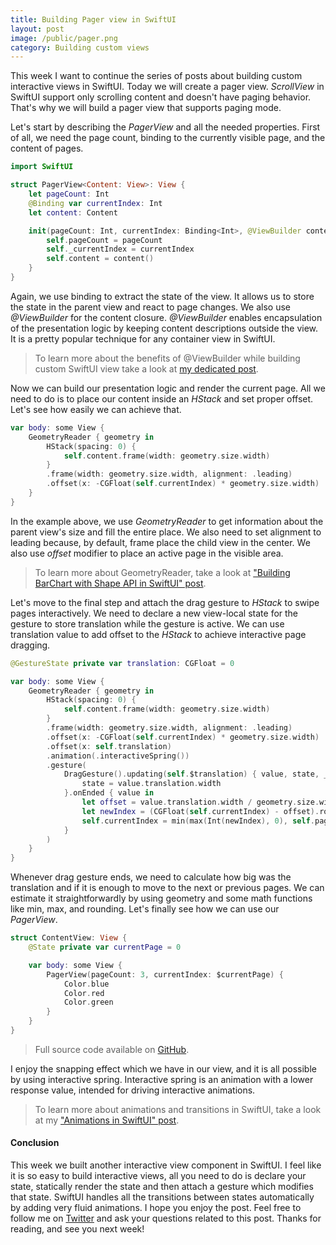 ```yaml
---
title: Building Pager view in SwiftUI
layout: post
image: /public/pager.png
category: Building custom views
---
```


This week I want to continue the series of posts about building custom interactive views in SwiftUI. Today we will create a pager view. *ScrollView* in SwiftUI support only scrolling content and doesn't have paging behavior. That's why we will build a pager view that supports paging mode.

Let's start by describing the *PagerView* and all the needed properties. First of all, we need the page count, binding to the currently visible page, and the content of pages.

```swift
import SwiftUI

struct PagerView<Content: View>: View {
    let pageCount: Int
    @Binding var currentIndex: Int
    let content: Content

    init(pageCount: Int, currentIndex: Binding<Int>, @ViewBuilder content: () -> Content) {
        self.pageCount = pageCount
        self._currentIndex = currentIndex
        self.content = content()
    }
}
```

Again, we use binding to extract the state of the view. It allows us to store the state in the parent view and react to page changes. We also use *@ViewBuilder* for the content closure. *@ViewBuilder* enables encapsulation of the presentation logic by keeping content descriptions outside the view. It is a pretty popular technique for any container view in SwiftUI.

> To learn more about the benefits of @ViewBuilder while building custom SwiftUI view take a look at [my dedicated post](/2019/12/18/the-power-of-viewbuilder-in-swiftui/).

Now we can build our presentation logic and render the current page. All we need to do is to place our content inside an *HStack* and set proper offset. Let's see how easily we can achieve that.

```swift
var body: some View {
    GeometryReader { geometry in
        HStack(spacing: 0) {
            self.content.frame(width: geometry.size.width)
        }
        .frame(width: geometry.size.width, alignment: .leading)
        .offset(x: -CGFloat(self.currentIndex) * geometry.size.width)
    }
}
```

In the example above, we use *GeometryReader* to get information about the parent view's size and fill the entire place. We also need to set alignment to leading because, by default, frame place the child view in the center. We also use *offset* modifier to place an active page in the visible area.

> To learn more about GeometryReader, take a look at ["Building BarChart with Shape API in SwiftUI" post](/2019/08/14/building-barchart-with-shape-api-in-swiftui/).

Let's move to the final step and attach the drag gesture to *HStack* to swipe pages interactively. We need to declare a new view-local state for the gesture to store translation while the gesture is active. We can use translation value to add offset to the *HStack* to achieve interactive page dragging.

```swift
@GestureState private var translation: CGFloat = 0

var body: some View {
    GeometryReader { geometry in
        HStack(spacing: 0) {
            self.content.frame(width: geometry.size.width)
        }
        .frame(width: geometry.size.width, alignment: .leading)
        .offset(x: -CGFloat(self.currentIndex) * geometry.size.width)
        .offset(x: self.translation)
        .animation(.interactiveSpring())
        .gesture(
            DragGesture().updating(self.$translation) { value, state, _ in
                state = value.translation.width
            }.onEnded { value in
                let offset = value.translation.width / geometry.size.width
                let newIndex = (CGFloat(self.currentIndex) - offset).rounded()
                self.currentIndex = min(max(Int(newIndex), 0), self.pageCount - 1)
            }
        )
    }
}
```

Whenever drag gesture ends, we need to calculate how big was the translation and if it is enough to move to the next or previous pages. We can estimate it straightforwardly by using geometry and some math functions like min, max, and rounding. Let's finally see how we can use our *PagerView*.

```swift
struct ContentView: View {
    @State private var currentPage = 0

    var body: some View {
        PagerView(pageCount: 3, currentIndex: $currentPage) {
            Color.blue
            Color.red
            Color.green
        }
    }
}
```

> Full source code available on [GitHub](https://gist.github.com/mecid/e0d4d6652ccc8b5737449a01ee8cbc6f).

I enjoy the snapping effect which we have in our view, and it is all possible by using interactive spring. Interactive spring is an animation with a lower response value, intended for driving interactive animations.

> To learn more about animations and transitions in SwiftUI, take a look at my ["Animations in SwiftUI" post](/2019/06/26/animations-in-swiftui/).

#### Conclusion
This week we built another interactive view component in SwiftUI. I feel like it is so easy to build interactive views, all you need to do is declare your state, statically render the state and then attach a gesture which modifies that state. SwiftUI handles all the transitions between states automatically by adding very fluid animations. I hope you enjoy the post. Feel free to follow me on [Twitter](https://twitter.com/mecid) and ask your questions related to this post. Thanks for reading, and see you next week!